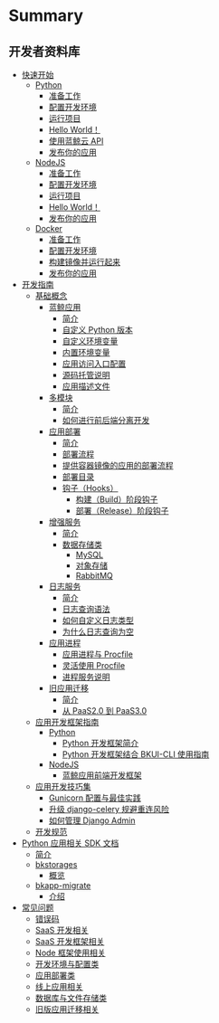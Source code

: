 # Summary

## 开发者资料库

* [快速开始]()
    * [Python]()
        * [准备工作](quickstart/python/python_preparations.md)
        * [配置开发环境](quickstart/python/python_setup_dev.md)
        * [运行项目](quickstart/python/python_start_server.md)
        * [Hello World！](quickstart/python/python_hello_world.md)
        * [使用蓝鲸云 API](quickstart/python/python_api_example.md)
        * [发布你的应用](quickstart/python/python_deploy.md)
    * [NodeJS]()
        * [准备工作](quickstart/node/node_preparations.md)
        * [配置开发环境](quickstart/node/node_setup_dev.md)
        * [运行项目](quickstart/node/node_start_server.md)
        * [Hello World！](quickstart/node/node_hello_world.md)
        * [发布你的应用](quickstart/node/node_deploy.md)
    * [Docker]()
        * [准备工作](quickstart/docker/docker_preparations.md)
        * [配置开发环境](quickstart/docker/docker_setup_dev.md)
        * [构建镜像并运行起来](quickstart/docker/docker_hello_world.md)
        * [发布你的应用](quickstart/docker/docker_deploy.md)
* [开发指南]()
    * [基础概念]()
        * [蓝鲸应用]()
            * [简介](topics/paas/app_intro.md)
            * [自定义 Python 版本](topics/paas/choose_python_version.md)
            * [自定义环境变量](topics/paas/custom_configvars.md)
            * [内置环境变量](topics/paas/builtin_configvars.md)
            * [应用访问入口配置](topics/paas/app_entry_intro.md)
            * [源码托管说明](topics/paas/source_ctl.md)
            * [应用描述文件](topics/paas/app_desc.md)
        * [多模块]()
            * [简介](topics/paas/multi_modules_intro.md)
            * [如何进行前后端分离开发](topics/paas/multi_modules/separate_front_end_dev.md)
        * [应用部署]()
            * [简介](topics/paas/deploy_intro.md)
            * [部署流程](topics/paas/deploy_flow.md)
            * [提供容器镜像的应用的部署流程](topics/paas/deploy_flow_image.md)
            * [部署目录](topics/paas/deployment_directory.md)
            * [钩子（Hooks）]()
                * [构建（Build）阶段钩子](topics/paas/build_hooks.md)
                * [部署（Release）阶段钩子](topics/paas/release_hooks.md)
        * [增强服务]()
            * [简介](topics/paas/services/index.md)
            * [数据存储类]()
                * [MySQL](topics/paas/services/svc_mysql.md)
                * [对象存储](topics/paas/services/svc_bk_repo.md)
                * [RabbitMQ](topics/paas/services/svc_rabbitmq.md)
        * [日志服务]()
            * [简介](topics/paas/log_intro.md)
            * [日志查询语法](topics/paas/log_query_syntax.md)
            * [如何自定义日志类型](topics/paas/log_usage.md)
            * [为什么日志查询为空](topics/paas/log_empty.md)
        * [应用进程]()
            * [应用进程与 Procfile](topics/paas/process_procfile.md)
            * [灵活使用 Procfile](topics/paas/how_to_use_procfile.md)
            * [进程服务说明](topics/paas/entry_proc_services.md)
        * [旧应用迁移]()
            * [简介](topics/paas/legacy_migration.md)
            * [从 PaaS2.0 到 PaaS3.0](topics/paas/v2_to_v3.md)
    * [应用开发框架指南]()
        * [Python]()
            * [Python 开发框架简介](topics/company_tencent/python_framework_usage.md)
            * [Python 开发框架结合 BKUI-CLI 使用指南](topics/bkui/with-python.md)
        * [NodeJS]()
            * [蓝鲸应用前端开发框架](topics/company_tencent/vue_framework_usage.md)
    * [应用开发技巧集]()
        * [Gunicorn 配置与最佳实践](topics/tricks/py_how_to_improve_gunicorn_perf.md)
        * [升级 django-celery 规避重连风险](topics/tricks/py_celery_upgrade_intro.md)
        * [如何管理 Django Admin](topics/tricks/py_how_to_manage_django_admin.md)
    * [开发规范](topics/dev-guide.md)
* [Python 应用相关 SDK 文档]()
    * [简介](sdk/index.md)
    * [bkstorages]()
        * [概览](sdk/bkstorages/index.md)
    * [bkapp-migrate]()
        * [介绍](sdk/bkapp_migrate/index.md)
* [常见问题]()
    * [错误码](faq/error_code.md)
    * [SaaS 开发相关](faq/saas_dev.md)
    * [SaaS 开发框架相关](faq/frame.md)
    * [Node 框架使用相关](faq/frame_node.md)
    * [开发环境与配置类](faq/environment.md)
    * [应用部署类](faq/deploy.md)
    * [线上应用相关](faq/app.md)
    * [数据库与文件存储类](faq/db.md)
    * [旧版应用迁移相关](faq/move.md)